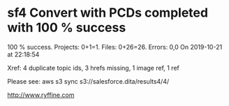 # sf4 Convert with PCDs completed with 100 % success

100 % success. Projects: 0+1=1.  Files: 0+26=26. Errors: 0,0  On 2019-10-21 at 22:18:54

Xref: 4 duplicate topic ids, 3 hrefs missing, 1 image ref, 1 ref

Please see: aws s3 sync s3://salesforce.dita/results4/4/

http://www.ryffine.com

